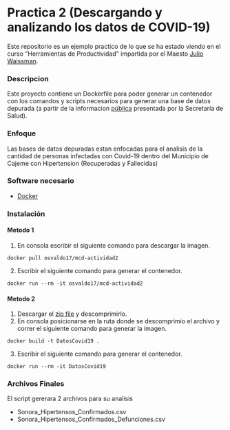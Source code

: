 # Practica 2 (Descargando y analizando los datos de COVID-19)
Este repositorio es un ejemplo practico de lo que se ha estado viendo en el curso "Herramientas de Productividad" impartida por el Maesto [Julio Waissman](https://github.com/jwaissman).

### Descripcion
Este proyecto contiene un Dockerfile para poder generar un contenedor con los comandos y scripts necesarios para generar una base de datos depurada (a partir de la informacion [pública](https://www.gob.mx/salud/documentos/datos-abiertos-152127) presentada por la Secretaría de Salud).

### Enfoque
Las bases de datos depuradas estan enfocadas para el analisis de la cantidad de personas infectadas con Covid-19 dentro del Municipio de Cajeme con Hipertension (Recuperadas y Fallecidas)


### Software necesario
* [Docker](https://www.docker.com/get-started)

### Instalación
#### Metodo 1
1. En consola escribir el siguiente comando para descargar la imagen.

``
docker pull osvaldo17/mcd-actividad2
``

2. Escribir el siguiente comando para generar el contenedor.

``
docker run --rm -it osvaldo17/mcd-actividad2
``

#### Metodo 2
1. Descargar el [zip file](https://github.com/Igonzalezz/mcd-Covid19/raw/main/docker.zip) y descomprimirlo.
2. En consola posicionarse en la ruta donde se descomprimio el archivo y correr el siguiente comando para generar la imagen.

``
docker build -t DatosCovid19 .
``

3. Escribir el siguiente comando para generar el contenedor.

``
docker run --rm -it DatosCovid19
``


### Archivos Finales
El script gererara 2 archivos para su analisis
* Sonora_Hipertensos_Confirmados.csv
* Sonora_Hipertensos_Confirmados_Defunciones.csv
